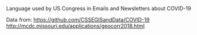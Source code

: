 Language used by US Congress in Emails and Newsletters about COVID-19

Data from:
https://github.com/CSSEGISandData/COVID-19
http://mcdc.missouri.edu/applications/geocorr2018.html
